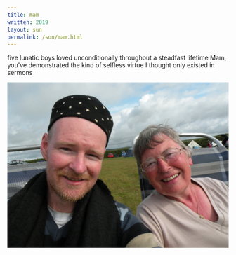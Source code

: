 ```yaml
---
title: mam
written: 2019
layout: sun
permalink: /sun/mam.html
---
```


<div class="poem">
five lunatic boys  
loved unconditionally  
throughout a steadfast lifetime  
Mam, you've demonstrated  
the kind of selfless virtue  
I thought only existed  
in sermons
</div>

!["Margaret & Hughie"](/assets/images/faves/HughieMam2008.jpg "Margaret & Hughie")
